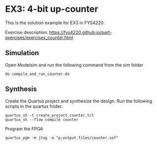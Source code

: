 # EX3: 4-bit up-counter

This is the solution example for EX3 in FYS4220.

Exercise description: https://fys4220.github.io/part-exercises/exercises_counter.html

## Simulation

Open Modelsim and run the following command from the sim folder

```
do compile_and_run_counter.do
```

## Synthesis

Create the Quartus project and synthesize the design. Run the following scripts in the 
quartus folder.
```
quartus_sh -t create_project_counter.tcl
quartus_sh --flow compile counter
```

Program the FPGA

```
quartus_pgm -m jtag -o "p;output_files/counter.sof"
```


